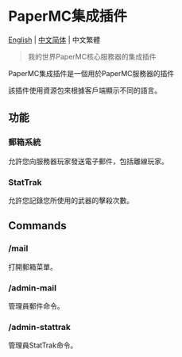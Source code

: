 # PaperMC集成插件
[English](https://github.com/H4NGH01/PaperMC-Plugin-Integrate/blob/main/README.md) | [中文简体](https://github.com/H4NGH01/PaperMC-Plugin-Integrate/blob/main/README_zh_sc.md) | 中文繁體
> 我的世界PaperMC核心服務器的集成插件

PaperMC集成插件是一個用於PaperMC服務器的插件

該插件使用資源包來根據客戶端顯示不同的語言。

## 功能
### 郵箱系統
允許您向服務器玩家發送電子郵件，包括離線玩家。

### StatTrak
允許您記錄您所使用的武器的擊殺次數。

## Commands
### /mail
打開郵箱菜單。

### /admin-mail
管理員郵件命令。

### /admin-stattrak
管理員StatTrak命令。
